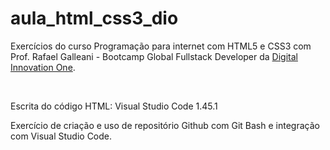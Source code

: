# aula_html_css3_dio
<p>Exercícios do curso Programação para internet com HTML5 e CSS3 com Prof. Rafael Galleani - Bootcamp Global Fullstack Developer da <a href="https://digitalinnovation.one/">Digital Innovation One</a>.</p><br>


<p>Escrita do código HTML: Visual Studio Code 1.45.1</p>
<p>Exercício de criação e uso de repositório Github com Git Bash e integração com Visual Studio Code.</p>
